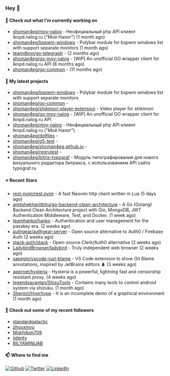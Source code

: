 ### Hey 👋

#### 👷 Check out what I'm currently working on

- [shoman4eg/moy-nalog](https://github.com/shoman4eg/moy-nalog) - Неофициальный php API клиент lknpd.nalog.ru (&#34;Мой Налог&#34;)  (1 month ago)
- [shoman4eg/bspwm-windows](https://github.com/shoman4eg/bspwm-windows) - Polybar module for bspwm windows list with support separate monitors (1 month ago)
- [teamdbnn/go-telegraph](https://github.com/teamdbnn/go-telegraph) -  (2 months ago)
- [shoman4eg/go-moy-nalog](https://github.com/shoman4eg/go-moy-nalog) - [WIP] An unofficial GO wrapper client for lknpd.nalog.ru API  (8 months ago)
- [shoman4eg/go-common](https://github.com/shoman4eg/go-common) -  (11 months ago)

#### 🌱 My latest projects

- [shoman4eg/bspwm-windows](https://github.com/shoman4eg/bspwm-windows) - Polybar module for bspwm windows list with support separate monitors
- [shoman4eg/go-common](https://github.com/shoman4eg/go-common) - 
- [shoman4eg/shikimori-player-extension](https://github.com/shoman4eg/shikimori-player-extension) - Video player for shikimori
- [shoman4eg/go-moy-nalog](https://github.com/shoman4eg/go-moy-nalog) - [WIP] An unofficial GO wrapper client for lknpd.nalog.ru API 
- [shoman4eg/moy-nalog](https://github.com/shoman4eg/moy-nalog) - Неофициальный php API клиент lknpd.nalog.ru (&#34;Мой Налог&#34;) 
- [shoman4eg/dotfiles](https://github.com/shoman4eg/dotfiles) - 
- [shoman4eg/g5-test](https://github.com/shoman4eg/g5-test) - 
- [shoman4eg/shoman4eg.github.io](https://github.com/shoman4eg/shoman4eg.github.io) - 
- [shoman4eg/regrutest](https://github.com/shoman4eg/regrutest) - 
- [shoman4eg/bitrix-typograf](https://github.com/shoman4eg/bitrix-typograf) - Модуль типографирования для нового визуального редактора битрикса, с использованием API сайта typograf.ru

#### ⭐ Recent Stars

- [rest-nvim/rest.nvim](https://github.com/rest-nvim/rest.nvim) - A fast Neovim http client written in Lua (5 days ago)
- [amitshekhariitbhu/go-backend-clean-architecture](https://github.com/amitshekhariitbhu/go-backend-clean-architecture) - A Go (Golang) Backend Clean Architecture project with Gin, MongoDB, JWT Authentication Middleware, Test, and Docker. (1 week ago)
- [teamhanko/hanko](https://github.com/teamhanko/hanko) - Authentication and user management for the passkey era. (2 weeks ago)
- [authgear/authgear-server](https://github.com/authgear/authgear-server) - Open source alternative to Auth0 / Firebase Auth (2 weeks ago)
- [stack-auth/stack](https://github.com/stack-auth/stack) - Open-source Clerk/Auth0 alternative (2 weeks ago)
- [LadybirdBrowser/ladybird](https://github.com/LadybirdBrowser/ladybird) - Truly independent web browser (2 weeks ago)
- [sapegin/vscode-just-blame](https://github.com/sapegin/vscode-just-blame) - VS Code extension to show Git Blame annotations, inspired by JetBrains editors 🪲 (3 weeks ago)
- [apernet/hysteria](https://github.com/apernet/hysteria) - Hysteria is a powerful, lightning fast and censorship resistant proxy. (4 weeks ago)
- [legendsayantan/ShizuTools](https://github.com/legendsayantan/ShizuTools) - Contains many tools to control android system via shizuku. (1 month ago)
- [Shentxt/Hyprhype](https://github.com/Shentxt/Hyprhype) - It is an incomplete demo of a graphical environment (1 month ago)

#### 👯 Check out some of my recent followers

- [standardgalactic](https://github.com/standardgalactic)
- [zhouxinyu](https://github.com/zhouxinyu)
- [Mokhdum709](https://github.com/Mokhdum709)
- [iidenty](https://github.com/iidenty)
- [BILYAMINUAB](https://github.com/BILYAMINUAB)


#### 📫 Where to find me
<p>
<a href="https://github.com/shoman4eg" target="_blank"><img alt="Github" src="https://img.shields.io/badge/GitHub-%2312100E.svg?&style=for-the-badge&logo=Github&logoColor=white" /></a>
<a href="https://twitter.com/shoman4eg" target="_blank"><img alt="Twitter" src="https://img.shields.io/badge/twitter-%231DA1F2.svg?&style=for-the-badge&logo=twitter&logoColor=white" /></a>
<a href="https://www.linkedin.com/in/artemdubinin/" target="_blank"><img alt="LinkedIn" src="https://img.shields.io/badge/linkedin-%230077B5.svg?&style=for-the-badge&logo=linkedin&logoColor=white" /></a>
</p>

